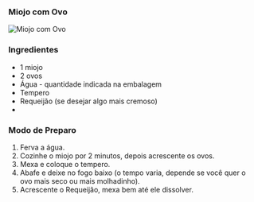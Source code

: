 ### Miojo com Ovo

![Miojo com Ovo](https://gourmetviajante.com.br/0816/wp-content/uploads/2020/11/Receita-do-Miojo-perfeito.jpg)

### Ingredientes 

- 1 miojo
- 2 ovos
- Água - quantidade indicada na embalagem
- Tempero
- Requeijão (se desejar algo mais cremoso)
- 
### Modo de Preparo

1. Ferva a água.
2. Cozinhe o miojo por 2 minutos, depois acrescente os ovos.
3. Mexa e coloque o tempero.
4. Abafe e deixe no fogo baixo (o tempo varia, depende se você quer o ovo mais seco ou mais molhadinho).
5. Acrescente o Requeijão, mexa bem até ele dissolver.
